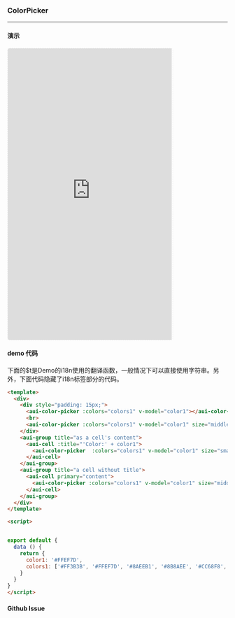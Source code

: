 <!-- ---
nav: zh-CN
--- -->


### ColorPicker

---

#### 演示

 <div style="width:377px;height:667px;display:inline-block;border:1px dashed #ececec;border-radius:5px;overflow:hidden;">
   <iframe src="https://afexteam.github.io/aui-m-demo/#/component/color-picker" width="375" height="667" border="0" frameborder="0"></iframe>
 </div>

#### demo 代码

<p class="tip">下面的$t是Demo的i18n使用的翻译函数，一般情况下可以直接使用字符串。另外，下面代码隐藏了i18n标签部分的代码。</p>

``` html
<template>
  <div>
    <div style="padding: 15px;">
      <aui-color-picker :colors="colors1" v-model="color1"></aui-color-picker>
      <br>
      <aui-color-picker :colors="colors1" v-model="color1" size="middle"></aui-color-picker>
    </div>
    <aui-group title="as a cell's content">
      <aui-cell :title="'Color:' + color1">
        <aui-color-picker  :colors="colors1" v-model="color1" size="small"></aui-color-picker>
      </aui-cell>
    </aui-group>
    <aui-group title="a cell without title">
      <aui-cell primary="content">
        <aui-color-picker :colors="colors1" v-model="color1" size="middle"></aui-color-picker>
      </aui-cell>
    </aui-group>
  </div>
</template>

<script>


export default {
  data () {
    return {
      color1: '#FFEF7D',
      colors1: ['#FF3B3B', '#FFEF7D', '#8AEEB1', '#8B8AEE', '#CC68F8', '#fff']
    }
  }
}
</script>

```


#### Github Issue